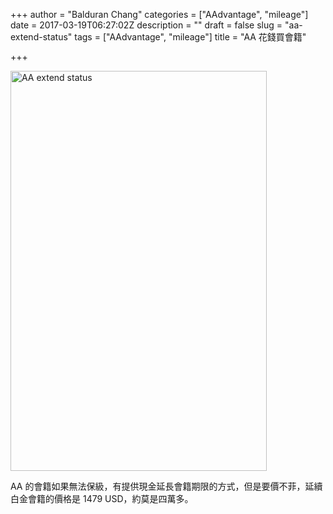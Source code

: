 +++
author = "Balduran Chang"
categories = ["AAdvantage", "mileage"]
date = 2017-03-19T06:27:02Z
description = ""
draft = false
slug = "aa-extend-status"
tags = ["AAdvantage", "mileage"]
title = "AA 花錢買會籍"

+++


<a data-flickr-embed="true"  href="https://www.flickr.com/photos/balduran/33372828492/in/dateposted/" title="AA extend status"><img src="https://c1.staticflickr.com/4/3839/33372828492_4babdc83c3_z.jpg" width="410" height="640" alt="AA extend status"></a><script async src="//embedr.flickr.com/assets/client-code.js" charset="utf-8"></script>

AA 的會籍如果無法保級，有提供現金延長會籍期限的方式，但是要價不菲，延續白金會籍的價格是 1479 USD，約莫是四萬多。

